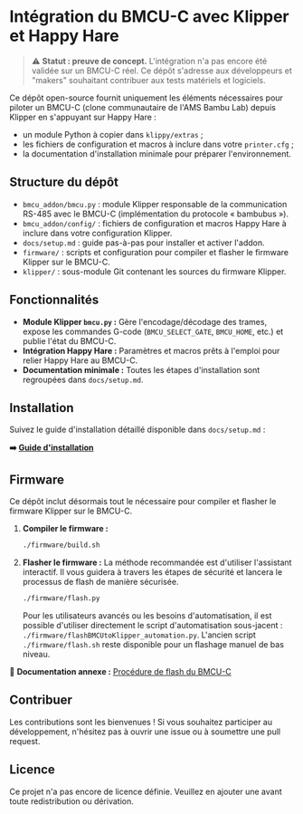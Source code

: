 # Intégration du BMCU-C avec Klipper et Happy Hare

> ⚠️ **Statut : preuve de concept.** L'intégration n'a pas encore été validée sur un BMCU-C réel. Ce dépôt s'adresse aux développeurs et "makers" souhaitant contribuer aux tests matériels et logiciels.

Ce dépôt open-source fournit uniquement les éléments nécessaires pour piloter un BMCU-C (clone communautaire de l'AMS Bambu Lab) depuis Klipper en s'appuyant sur Happy Hare :

- un module Python à copier dans `klippy/extras` ;
- les fichiers de configuration et macros à inclure dans votre `printer.cfg` ;
- la documentation d'installation minimale pour préparer l'environnement.

## Structure du dépôt

- `bmcu_addon/bmcu.py` : module Klipper responsable de la communication RS-485 avec le BMCU-C (implémentation du protocole « bambubus »).
- `bmcu_addon/config/` : fichiers de configuration et macros Happy Hare à inclure dans votre configuration Klipper.
- `docs/setup.md` : guide pas-à-pas pour installer et activer l'addon.
- `firmware/` : scripts et configuration pour compiler et flasher le firmware Klipper sur le BMCU-C.
- `klipper/` : sous-module Git contenant les sources du firmware Klipper.

## Fonctionnalités

- **Module Klipper `bmcu.py` :** Gère l'encodage/décodage des trames, expose les commandes G-code (`BMCU_SELECT_GATE`, `BMCU_HOME`, etc.) et publie l'état du BMCU-C.
- **Intégration Happy Hare :** Paramètres et macros prêts à l'emploi pour relier Happy Hare au BMCU-C.
- **Documentation minimale :** Toutes les étapes d'installation sont regroupées dans `docs/setup.md`.

## Installation

Suivez le guide d'installation détaillé disponible dans `docs/setup.md` :

**➡️ [Guide d'installation](./docs/setup.md)**

## Firmware

Ce dépôt inclut désormais tout le nécessaire pour compiler et flasher le firmware Klipper sur le BMCU-C.

1. **Compiler le firmware :**
   ```bash
   ./firmware/build.sh
   ```
2. **Flasher le firmware :**
   La méthode recommandée est d'utiliser l'assistant interactif. Il vous guidera à travers les étapes de sécurité et lancera le processus de flash de manière sécurisée.

   ```bash
   ./firmware/flash.py
   ```

   Pour les utilisateurs avancés ou les besoins d'automatisation, il est possible d'utiliser directement le script d'automatisation sous-jacent : `./firmware/flashBMCUtoKlipper_automation.py`. L'ancien script `./firmware/flash.sh` reste disponible pour un flashage manuel de bas niveau.

📄 **Documentation annexe :** [Procédure de flash du BMCU-C](./docs/flash_procedure.md)

## Contribuer

Les contributions sont les bienvenues ! Si vous souhaitez participer au développement, n'hésitez pas à ouvrir une issue ou à soumettre une pull request.

## Licence

Ce projet n'a pas encore de licence définie. Veuillez en ajouter une avant toute redistribution ou dérivation.
